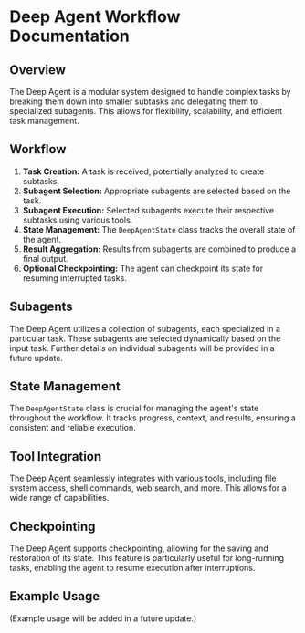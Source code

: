 # Deep Agent Workflow Documentation

## Overview

The Deep Agent is a modular system designed to handle complex tasks by breaking them down into smaller subtasks and delegating them to specialized subagents.  This allows for flexibility, scalability, and efficient task management.

## Workflow

1. **Task Creation:** A task is received, potentially analyzed to create subtasks.
2. **Subagent Selection:** Appropriate subagents are selected based on the task.
3. **Subagent Execution:** Selected subagents execute their respective subtasks using various tools.
4. **State Management:** The `DeepAgentState` class tracks the overall state of the agent.
5. **Result Aggregation:** Results from subagents are combined to produce a final output.
6. **Optional Checkpointing:** The agent can checkpoint its state for resuming interrupted tasks.


## Subagents

The Deep Agent utilizes a collection of subagents, each specialized in a particular task.  These subagents are selected dynamically based on the input task.  Further details on individual subagents will be provided in a future update.

## State Management

The `DeepAgentState` class is crucial for managing the agent's state throughout the workflow. It tracks progress, context, and results, ensuring a consistent and reliable execution.

## Tool Integration

The Deep Agent seamlessly integrates with various tools, including file system access, shell commands, web search, and more. This allows for a wide range of capabilities.

## Checkpointing

The Deep Agent supports checkpointing, allowing for the saving and restoration of its state. This feature is particularly useful for long-running tasks, enabling the agent to resume execution after interruptions.

## Example Usage

(Example usage will be added in a future update.)

